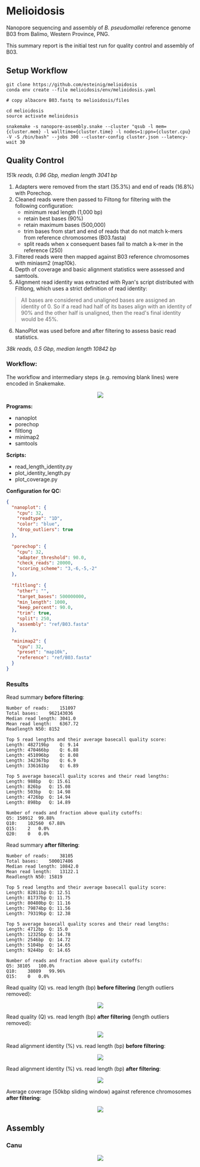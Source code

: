 # Melioidosis

Nanopore sequencing and assembly of *B. pseudomallei* reference genome B03 from Balimo, Western Province, PNG.

This summary report is the initial test run for quality control and assembly of B03.

## Setup Workflow

```
git clone https://github.com/esteinig/melioidosis
conda env create --file melioidosis/env/melioidosis.yaml

# copy albacore B03.fastq to melioidosis/files

cd melioidosis
source activate melioidosis

snakemake -s nanopore-assembly.snake --cluster "qsub -l mem={cluster.mem} -l walltime={cluster.time} -l nodes=1:ppn={cluster.cpu} -V -S /bin/bash" --jobs 300 --cluster-config cluster.json --latency-wait 30

```

## Quality Control

*151k reads, 0.96 Gbp, median length 3041 bp*

1. Adapters were removed from the start (35.3%) and end of reads (16.8%) with Porechop. 
2. Cleaned reads were then passed to Filtong for filtering with the following configuration: 
   - minimum read length (1,000 bp)
   - retain best bases (90%)
   - retain maximum bases (500,000)
   - trim bases from start and end of reads that do not match k-mers from reference chromosomes (B03.fasta)
   - split reads when x consequent bases fail to match a k-mer in the reference (250)
3. Filtered reads were then mapped against B03 reference chromosomes with miniasm2 (map10k).
4. Depth of coverage and basic alignment statistics were assessed and samtools. 
5. Alignment read identity was extracted with Ryan's script distributed with Filtlong, which uses a strict definition of read identity:

> All bases are considered and unaligned bases are assigned an identity of 0. So if a read had half of its bases align with an identity of 90% and the other half is unaligned, then the read's final identity would be 45%.
 
6. NanoPlot was used before and after filtering to assess basic read statistics.

*38k reads, 0.5 Gbp, median length 10842 bp*

### Workflow:

The workflow and intermediary steps (e.g. removing blank lines) were encoded in Snakemake.

<p align="center">
 <img src="https://github.com/esteinig/melioidosis/blob/master/img/qc.png">
</p>

**Programs:**

- nanoplot
- porechop
- filtlong
- minimap2
- samtools

**Scripts:**

- read_length_identity.py
- plot_identity_length.py
- plot_coverage.py

**Configuration for QC:**

```json
{
  "nanoplot": {
    "cpu": 32,
    "readtype": "1D",
    "color": "blue",
    "drop_outliers": true
  },
  
  "porechop": {
    "cpu": 32,
    "adapter_threshold": 90.0,
    "check_reads": 20000,
    "scoring_scheme": "3,-6,-5,-2"
  },
  
  "filtlong": {
    "other": "",
    "target_bases": 500000000,
    "min_length": 1000,
    "keep_percent": 90.0,
    "trim": true,
    "split": 250,
    "assembly": "ref/B03.fasta"
  },
  
  "minimap2": {
    "cpu": 32,
    "preset": "map10k",
    "reference": "ref/B03.fasta"
  }
}
```

### Results

Read summary **before filtering**:

```
Number of reads:	151097
Total bases:	962143036
Median read length:	3041.0
Mean read length:	6367.72
Readlength N50:	8152

Top 5 read lengths and their average basecall quality score:
Length: 482719bp	Q: 9.14
Length: 470466bp	Q: 6.88
Length: 451096bp	Q: 8.08
Length: 342367bp	Q: 6.9
Length: 336161bp	Q: 6.89

Top 5 average basecall quality scores and their read lengths:
Length: 988bp	Q: 15.61
Length: 826bp	Q: 15.08
Length: 503bp	Q: 14.98
Length: 4726bp	Q: 14.94
Length: 898bp	Q: 14.89

Number of reads and fraction above quality cutoffs:
Q5:	150912	99.88%
Q10:	102560	67.88%
Q15:	2	0.0%
Q20:	0	0.0%
```

Read summary **after filtering**:

```
Number of reads:	38105
Total bases:	500017486
Median read length:	10842.0
Mean read length:	13122.1
Readlength N50:	15819

Top 5 read lengths and their average basecall quality score:
Length: 82811bp	Q: 12.51
Length: 81737bp	Q: 11.75
Length: 80480bp	Q: 11.16
Length: 79874bp	Q: 11.56
Length: 79319bp	Q: 12.38

Top 5 average basecall quality scores and their read lengths:
Length: 4712bp	Q: 15.0
Length: 12325bp	Q: 14.78
Length: 2546bp	Q: 14.72
Length: 5104bp	Q: 14.65
Length: 9244bp	Q: 14.65

Number of reads and fraction above quality cutoffs:
Q5:	38105	100.0%
Q10:	38089	99.96%
Q15:	0	0.0%

```

Read quality (Q) vs. read length (bp) **before filtering** (length outliers removed):

<p align="center">
 <img src="https://github.com/esteinig/melioidosis/blob/master/img/B03_OutliersRemoved_LengthvsQualityScatterPlot_dot.png">
</p>

Read quality (Q) vs. read length (bp) **after filtering** (length outliers removed):

<p align="center">
 <img src="https://github.com/esteinig/melioidosis/blob/master/img/B03_filtered_OutliersRemoved_LengthvsQualityScatterPlot_dot.png">
</p>

Read alignment identity (%) vs. read length (bp) **before filtering**:

<p align="center">
 <img src="https://github.com/esteinig/melioidosis/blob/master/img/B03_length_identity_before_filtering.png">
</p>

Read alignment identity (%) vs. read length (bp) **after filtering**:

<p align="center">
 <img src="https://github.com/esteinig/melioidosis/blob/master/img/B03_length_identity_after_filtering.png">
</p>

Average coverage (50kbp sliding window) against reference chromosomes **after filtering**:

<p align="center">
 <img src="https://github.com/esteinig/melioidosis/blob/master/img/B03_filtered_coverage_mean.png">
</p>

## Assembly

### Canu

<p align="center">
 <img src="https://github.com/esteinig/melioidosis/blob/master/img/canu.default.nanopore.bandage.annotated.png">
</p>

